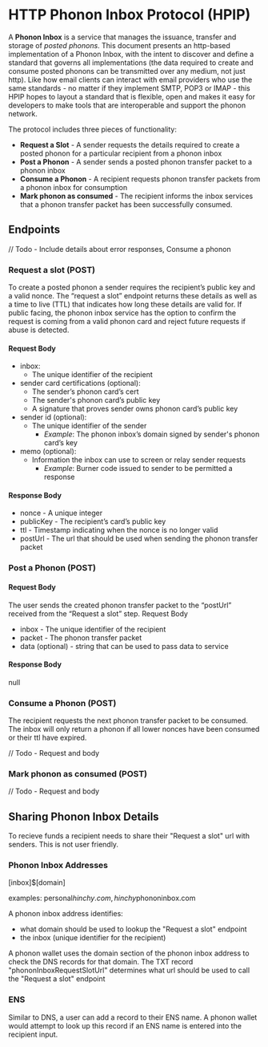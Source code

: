 # HTTP Phonon Inbox Protocol (HPIP)

A **Phonon Inbox** is a service that manages the issuance, transfer and storage of *posted phonons*.  This document presents an http-based implementation of a Phonon Inbox, with the intent to discover and define a standard that governs all implementations (the data required to create and consume posted phonons can be transmitted over any medium, not just http).  Like how email clients can interact with email providers who use the same standards - no matter if they implement SMTP, POP3 or IMAP - this HPIP hopes to layout a standard that is flexible, open and makes it easy for developers to make tools that are interoperable and support the phonon network.

The protocol includes three pieces of functionality:

- **Request a Slot** - A sender requests the details required to create a posted phonon for a particular recipient from a phonon inbox
- **Post a Phonon** - A sender sends a posted phonon transfer packet to a phonon inbox
- **Consume a Phonon** - A recipient requests phonon transfer packets from a phonon inbox for consumption
- **Mark phonon as consumed** - The recipient informs the inbox services that a phonon transfer packet has been successfully consumed.

## Endpoints

// Todo - Include details about error responses, Consume a phonon

### Request a slot (POST)

To create a posted phonon a sender requires the recipient’s public key and a valid nonce. The “request a slot” endpoint returns these details as well as a time to live (TTL) that indicates how long these details are valid for. If public facing, the phonon inbox service has the option to confirm the request is coming from a valid phonon card and reject future requests if abuse is detected.

#### Request Body

- inbox:
  -  The unique identifier of the recipient
- sender card certifications (optional):
  - The sender’s phonon card’s cert
  - The sender's phonon card’s public key
  - A signature that proves sender owns phonon card’s public key
- sender id (optional):
  - The unique identifier of the sender
    - *Example*: The phonon inbox’s domain signed by sender's phonon card’s key
- memo (optional):
  - Information the inbox can use to screen or relay sender requests
    - *Example*: Burner code issued to sender to be permitted a response

#### Response Body

- nonce - A unique integer
- publicKey - The recipient’s card’s public key
- ttl - Timestamp indicating when the nonce is no longer valid
- postUrl - The url that should be used when sending the phonon transfer packet

### Post a Phonon (POST)

#### Request Body

The user sends the created phonon transfer packet to the “postUrl” received from the “Request a slot” step.
Request Body

- inbox - The unique identifier of the recipient
- packet - The phonon transfer packet
- data (optional) - string that can be used to pass data to service

#### Response Body

null

### Consume a Phonon (POST)

The recipient requests the next phonon transfer packet to be consumed. The inbox will only return a phonon if all lower nonces have been consumed or their ttl have expired.

// Todo - Request and body

### Mark phonon as consumed (POST)

// Todo - Request and body

## Sharing Phonon Inbox Details

To recieve funds a recipient needs to share their "Request a slot" url with senders. This is not user friendly.

### Phonon Inbox Addresses

[inbox]$[domain]

examples: personal$hinchy.com, hinchy$phononinbox.com

A phonon inbox address identifies:

- what domain should be used to lookup the "Request a slot" endpoint
- the inbox (unique identifier for the recipient)

A phonon wallet uses the domain section of the phonon inbox address to check the DNS records for that domain. The TXT record "phononInboxRequestSlotUrl" determines what url should be used to call the "Request a slot" endpoint

### ENS

Similar to DNS, a user can add a record to their ENS name. A phonon wallet would attempt to look up this record if an ENS name is entered into the recipient input.
